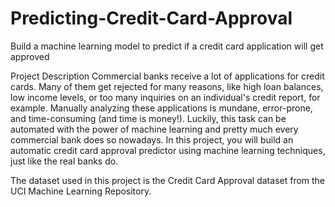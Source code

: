# Predicting-Credit-Card-Approval
Build a machine learning model to predict if a credit card application will get approved


Project Description
Commercial banks receive a lot of applications for credit cards. Many of them get rejected for many reasons, like high loan balances, low income levels, or too many inquiries on an individual's credit report, for example. Manually analyzing these applications is mundane, error-prone, and time-consuming (and time is money!). Luckily, this task can be automated with the power of machine learning and pretty much every commercial bank does so nowadays. In this project, you will build an automatic credit card approval predictor using machine learning techniques, just like the real banks do.

The dataset used in this project is the Credit Card Approval dataset from the UCI Machine Learning Repository.
